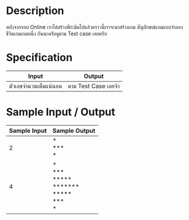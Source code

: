 # Description
หลังจากรอบ Online เราได้สร้างพีระมิดไปแล้วคราวนี้เราจะมาสร้างเกม สัญลักษณ์เกมแบบจำลองชีวิตเกมเกมหนึ่ง กันนะครับดูตาม Test case เลยครับ

# Specification
|Input|Output|
|-|-|
|ตัวเลขจำนวนเต็มแน่นอน|ตาม Test Case เลยจ้า|

# Sample Input / Output
|Sample Input|Sample Output|
|-|-|
|2| * <br> *** <br> *|
|4|   * <br>   *** <br>  ***** <br> ******* <br>  ***** <br>   *** <br>    *|
